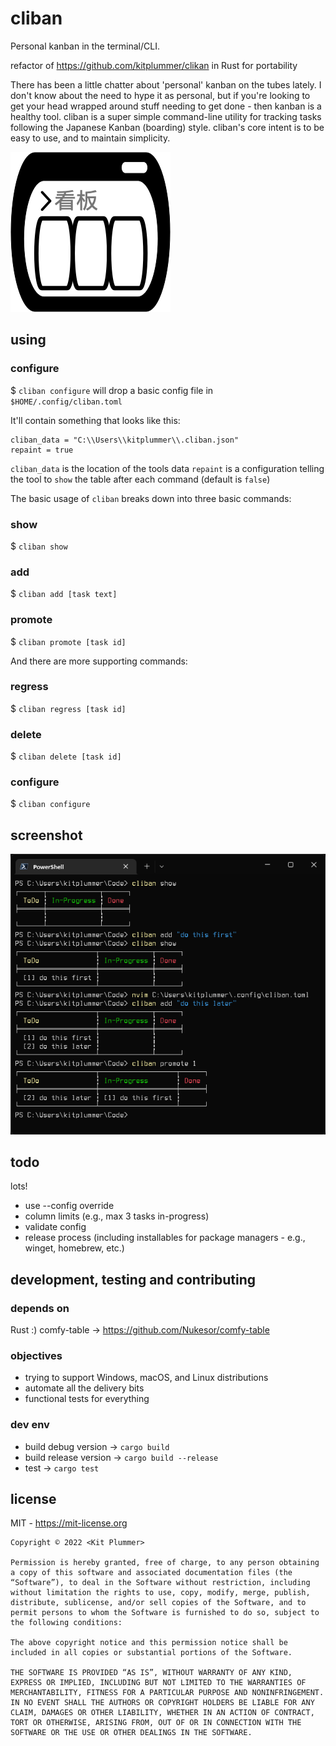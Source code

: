 # cliban

Personal kanban in the terminal/CLI.

refactor of https://github.com/kitplummer/clikan in Rust for portability

There has been a little chatter about 'personal' kanban on the tubes lately.  I don't know about the need to hype it as personal, but if you're looking to get your head wrapped around stuff needing to get done - then kanban is a healthy tool.  cliban is a super simple command-line utility for tracking tasks following the Japanese Kanban (boarding) style.  cliban's core intent is to be easy to use, and to maintain simplicity.

![icon](docs/icon-256x256.png)

## using

### configure

$ `cliban configure` will drop a basic config file in `$HOME/.config/cliban.toml`

It'll contain something that looks like this:
```
cliban_data = "C:\\Users\\kitplummer\\.cliban.json"
repaint = true
```

`cliban_data` is the location of the tools data
`repaint` is a configuration telling the tool to `show` the table after each command (default is `false`)

The basic usage of `cliban` breaks down into three basic commands:

### show

$ `cliban show`

### add

$ `cliban add [task text]`

### promote

$ `cliban promote [task id]`

And there are more supporting commands:

### regress

$ `cliban regress [task id]`

### delete

$ `cliban delete [task id]`

### configure

$ `cliban configure`

## screenshot

![screenshot](docs/screenshot.png)
## todo

lots!

* use --config override
* column limits (e.g., max 3 tasks in-progress)
* validate config
* release process (including installables for package managers - e.g., winget, homebrew, etc.)

## development, testing and contributing

### depends on

Rust :)
comfy-table -> https://github.com/Nukesor/comfy-table
### objectives

* trying to support Windows, macOS, and Linux distributions
* automate all the delivery bits
* functional tests for everything

### dev env

* build debug version -> `cargo build`
* build release version -> `cargo build --release`
* test -> `cargo test`


## license

MIT - https://mit-license.org

```
Copyright © 2022 <Kit Plummer>

Permission is hereby granted, free of charge, to any person obtaining a copy of this software and associated documentation files (the “Software”), to deal in the Software without restriction, including without limitation the rights to use, copy, modify, merge, publish, distribute, sublicense, and/or sell copies of the Software, and to permit persons to whom the Software is furnished to do so, subject to the following conditions:

The above copyright notice and this permission notice shall be included in all copies or substantial portions of the Software.

THE SOFTWARE IS PROVIDED “AS IS”, WITHOUT WARRANTY OF ANY KIND, EXPRESS OR IMPLIED, INCLUDING BUT NOT LIMITED TO THE WARRANTIES OF MERCHANTABILITY, FITNESS FOR A PARTICULAR PURPOSE AND NONINFRINGEMENT. IN NO EVENT SHALL THE AUTHORS OR COPYRIGHT HOLDERS BE LIABLE FOR ANY CLAIM, DAMAGES OR OTHER LIABILITY, WHETHER IN AN ACTION OF CONTRACT, TORT OR OTHERWISE, ARISING FROM, OUT OF OR IN CONNECTION WITH THE SOFTWARE OR THE USE OR OTHER DEALINGS IN THE SOFTWARE.
```

